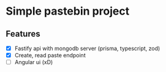 # Simple pastebin project

## Features

- [x] Fastify api with mongodb server (prisma, typescript, zod)
- [x] Create, read paste endpoint
- [ ] Angular ui (xD)
